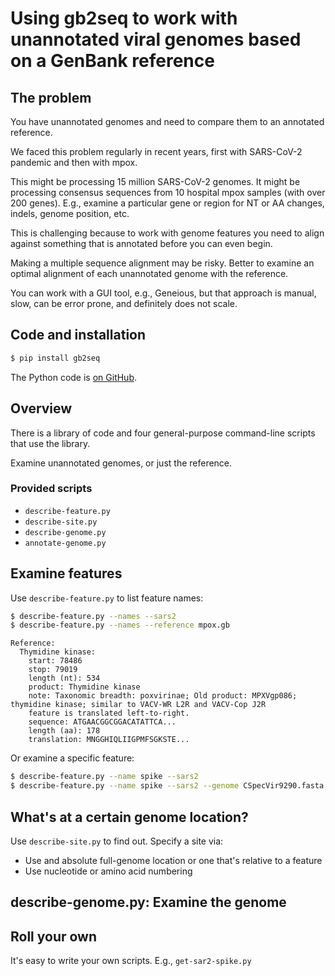 # Using gb2seq to work with unannotated viral genomes based on a GenBank reference

## The problem

You have unannotated genomes and need to compare them to an annotated
reference.

We faced this problem regularly in recent years, first with SARS-CoV-2
pandemic and then with mpox.

This might be processing 15 million SARS-CoV-2 genomes. It might be
processing consensus sequences from 10 hospital mpox samples (with over 200
genes).  E.g., examine a particular gene or region for NT or AA changes,
indels, genome position, etc.

This is challenging because to work with genome features you need to align
against something that is annotated before you can even begin.

Making a multiple sequence alignment may be risky. Better to examine an
optimal alignment of each unannotated genome with the reference.

You can work with a GUI tool, e.g., Geneious, but that approach is manual,
slow, can be error prone, and definitely does not scale.

## Code and installation

```sh
$ pip install gb2seq
```

The Python code is [on GitHub](https://github.com/VirologyCharite/gb2seq).

## Overview

There is a library of code and four general-purpose command-line scripts
that use the library.

Examine unannotated genomes, or just the reference.

### Provided scripts

* `describe-feature.py`
* `describe-site.py`
* `describe-genome.py`
* `annotate-genome.py`

## Examine features

Use `describe-feature.py` to list feature names:

```sh
$ describe-feature.py --names --sars2
$ describe-feature.py --names --reference mpox.gb
```

```
Reference:
  Thymidine kinase:
    start: 78486
    stop: 79019
    length (nt): 534
    product: Thymidine kinase
    note: Taxonomic breadth: poxvirinae; Old product: MPXVgp086; thymidine kinase; similar to VACV-WR L2R and VACV-Cop J2R
    feature is translated left-to-right.
    sequence: ATGAACGGCGGACATATTCA...
    length (aa): 178
    translation: MNGGHIQLIIGPMFSGKSTE...
```

Or examine a specific feature:

```sh
$ describe-feature.py --name spike --sars2
$ describe-feature.py --name spike --sars2 --genome CSpecVir9290.fasta
```

## What's at a certain genome location?

Use `describe-site.py` to find out. Specify a site via:

* Use and absolute full-genome location or one that's relative to a feature
* Use nucleotide or amino acid numbering

## describe-genome.py: Examine the genome

## Roll your own

It's easy to write your own scripts. E.g., `get-sar2-spike.py`
